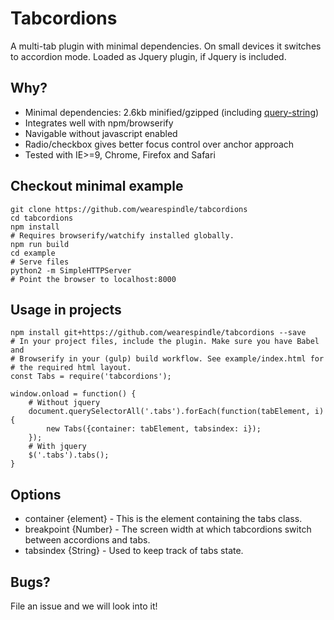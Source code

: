 # Tabcordions
A multi-tab plugin with minimal dependencies.
On small devices it switches to accordion mode. Loaded as Jquery plugin, if Jquery
is included.

## Why?
* Minimal dependencies: 2.6kb minified/gzipped (including [query-string](https://www.npmjs.com/package/query-string))
* Integrates well with npm/browserify
* Navigable without javascript enabled
* Radio/checkbox gives better focus control over anchor approach
* Tested with IE>=9, Chrome, Firefox and Safari


## Checkout minimal example
    git clone https://github.com/wearespindle/tabcordions
    cd tabcordions
    npm install
    # Requires browserify/watchify installed globally.
    npm run build
    cd example
    # Serve files
    python2 -m SimpleHTTPServer
    # Point the browser to localhost:8000


## Usage in projects
    npm install git+https://github.com/wearespindle/tabcordions --save
    # In your project files, include the plugin. Make sure you have Babel and
    # Browserify in your (gulp) build workflow. See example/index.html for
    # the required html layout.
    const Tabs = require('tabcordions');

    window.onload = function() {
        # Without jquery
        document.querySelectorAll('.tabs').forEach(function(tabElement, i) {
            new Tabs({container: tabElement, tabsindex: i});
        });
        # With jquery
        $('.tabs').tabs();
    }



## Options
* container {element} - This is the element containing the tabs class.
* breakpoint {Number} - The screen width at which tabcordions switch between accordions and tabs.
* tabsindex {String} - Used to keep track of tabs state.

## Bugs?
File an issue and we will look into it!
